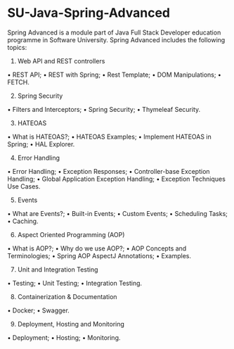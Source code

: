 # SU-Java-Spring-Advanced

Spring Advanced is a module part of Java Full Stack Developer education programme in Software University. 
Spring Advanced includes the following topics: 

1. Web API and REST controllers

• REST API;
• REST with Spring;
• Rest Template;
• DOM Manipulations;
• FETCH.

2. Spring Security

• Filters and Interceptors;
• Spring Security;
• Thymeleaf Security.

3. HATEOAS

• What is HATEOAS?;
• HATEOAS Examples;
• Implement HATEOAS in Spring;
• HAL Explorer.

4. Error Handling

• Error Handling;
• Exception Responses;
• Controller-base Exception Handling;
• Global Application Exception Handling;
• Exception Techniques Use Cases.

5. Events

• What are Events?;
• Built-in Events;
• Custom Events;
• Scheduling Tasks;
• Caching.

6. Aspect Oriented Programming (AOP)

• What is AOP?;
• Why do we use AOP?;
• AOP Concepts and Terminologies;
• Spring AOP AspectJ Annotations;
• Examples.

7. Unit and Integration Testing

• Testing;
• Unit Testing;
• Integration Testing.

8. Containerization & Documentation

• Docker;
• Swagger.

9. Deployment, Hosting and Monitoring

• Deployment;
• Hosting;
• Monitoring.

